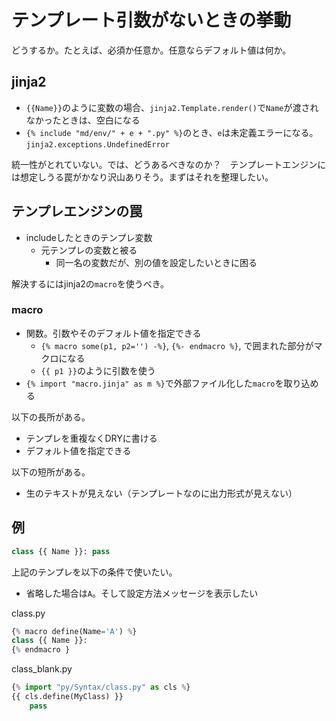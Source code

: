 # テンプレート引数がないときの挙動

どうするか。たとえば、必須か任意か。任意ならデフォルト値は何か。

## jinja2

* `{{Name}}`のように変数の場合、`jinja2.Template.render()`で`Name`が渡されなかったときは、空白になる
* `{% include "md/env/" + e + ".py" %}`のとき、`e`は未定義エラーになる。`jinja2.exceptions.UndefinedError`

統一性がとれていない。では、どうあるべきなのか？　テンプレートエンジンには想定しうる罠がかなり沢山ありそう。まずはそれを整理したい。

## テンプレエンジンの罠

* includeしたときのテンプレ変数
    * 元テンプレの変数と被る
        * 同一名の変数だが、別の値を設定したいときに困る

解決するにはjinja2の`macro`を使うべき。

### macro

* 関数。引数やそのデフォルト値を指定できる
    * `{% macro some(p1, p2='') -%}`, `{%- endmacro %}`, で囲まれた部分がマクロになる
    * `{{ p1 }}`のように引数を使う
* `{% import "macro.jinja" as m %}`で外部ファイル化した`macro`を取り込める

以下の長所がある。

* テンプレを重複なくDRYに書ける
* デフォルト値を指定できる

以下の短所がある。

* 生のテキストが見えない（テンプレートなのに出力形式が見えない）

## 例

```python
class {{ Name }}: pass
```

上記のテンプレを以下の条件で使いたい。

* 省略した場合は`A`。そして設定方法メッセージを表示したい

class.py
```python
{% macro define(Name='A') %}
class {{ Name }}:
{% endmacro }
```

class_blank.py
```python
{% import "py/Syntax/class.py" as cls %}
{{ cls.define(MyClass) }}
    pass
```
